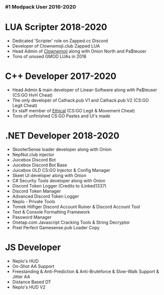 ### #1 Modpack User 2016-2020

# LUA Scripter 2018-2020 
- Dedicated 'Scripter' role on Zapped.cc Discord
- Developer of Clownemoji.club Zapped LUA
- Head Admin of [Clownemoji](https://clownemoji.club) along with Onion North and Pa$teuser
- Tons of unused GMOD LUAs in 2018

# C++ Developer 2017-2020
- Head Admin & main developer of Linear-Software along with Pa$teuser (CS:GO HvH Cheat)
- The only developer of Cathack.pub V1 and Cathack.pub V2 (CS:GO Legit Cheat)
- Ex staff member of [Ethical](https://noriak.eu) (CS:GO Legit & Movement Cheat)
- Tons of unfinished CS:GO Pastes and UI's made

# .NET Developer 2018-2020
- SkooterSense loader developer along with Onion
- NepNut.club injector
- Juicebox Discord Bot
- Juicebox Discord Bot Base
- Juicebox OLD CS:GO Injector & Config Manager
- Skeet UI developer along with Onion
- C# Security Tools developer along with Onion
- Discord Token Logger (Credits to iLinked1337)
- Discord Token Manager
- Advanced Discord Token Logger
- Neplo - Private Tools
- Tomek Hilfiger Discord Account Ruiner & Discord Account Tool
- Text & Console Formatting Framework
- Password Manager
- Onetap.com Javascript Cracking Tools & String Decryptor
- Pixel Perfect Gamesense.pub Loader Copy

# JS Developer 
- Neplo's HUD
- On-Shot AA Support
- Freestanding & Anti-Prediction & Anti-Bruteforce & Slow-Walk Support & Jitter AA
- Distance Based DT 
- Neplo's HUD V2
